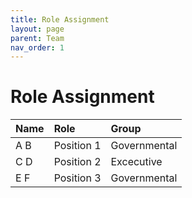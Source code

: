 ```yaml
---
title: Role Assignment
layout: page
parent: Team
nav_order: 1
---
```


# Role Assignment

| Name         | Role              | Group        |
|:-------------|:------------------|:-------------|
| A B          | Position 1        | Governmental |
| C D          | Position 2        | Excecutive   |
| E F          | Position 3        | Governmental |
